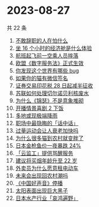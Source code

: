 # 2023-08-27

共 22 条

<!-- BEGIN -->
<!-- 最后更新时间 Sun Aug 27 2023 21:06:17 GMT+0800 (China Standard Time) -->

1. [不敢辞职的人在怕什么](https://www.zhihu.com/search?q=%E4%B8%8D%E6%95%A2%E8%BE%9E%E8%81%8C%E7%9A%84%E4%BA%BA%E5%9C%A8%E6%80%95%E4%BB%80%E4%B9%88)
1. [坐 16 个小时的经济舱是什么体验](https://www.zhihu.com/search?q=%E5%9D%90%2016%20%E4%B8%AA%E5%B0%8F%E6%97%B6%E7%9A%84%E7%BB%8F%E6%B5%8E%E8%88%B1%E6%98%AF%E4%BB%80%E4%B9%88%E4%BD%93%E9%AA%8C)
1. [航班起飞前一空乘人员摔落](https://www.zhihu.com/search?q=%E8%88%AA%E7%8F%AD%E8%B5%B7%E9%A3%9E%E5%89%8D%E4%B8%80%E7%A9%BA%E4%B9%98%E4%BA%BA%E5%91%98%E6%91%94%E8%90%BD)
1. [欧盟《数字服务法》正式生效](https://www.zhihu.com/search?q=%E6%AC%A7%E7%9B%9F%E3%80%8A%E6%95%B0%E5%AD%97%E6%9C%8D%E5%8A%A1%E6%B3%95%E3%80%8B%E6%AD%A3%E5%BC%8F%E7%94%9F%E6%95%88)
1. [你发现这个世界有哪些 bug](https://www.zhihu.com/search?q=%E4%BD%A0%E5%8F%91%E7%8E%B0%E8%BF%99%E4%B8%AA%E4%B8%96%E7%95%8C%E6%9C%89%E5%93%AA%E4%BA%9B%20bug)
1. [如果你的猫有微信签名](https://www.zhihu.com/search?q=%E5%A6%82%E6%9E%9C%E4%BD%A0%E7%9A%84%E7%8C%AB%E6%9C%89%E5%BE%AE%E4%BF%A1%E7%AD%BE%E5%90%8D)
1. [证券交易印花税 28 日起减半征收](https://www.zhihu.com/search?q=%E8%AF%81%E5%88%B8%E4%BA%A4%E6%98%93%E5%8D%B0%E8%8A%B1%E7%A8%8E%2028%20%E6%97%A5%E8%B5%B7%E5%87%8F%E5%8D%8A%E5%BE%81%E6%94%B6)
1. [苏联如何处理切尔诺贝利核废水](https://www.zhihu.com/search?q=%E8%8B%8F%E8%81%94%E5%A6%82%E4%BD%95%E5%A4%84%E7%90%86%E5%88%87%E5%B0%94%E8%AF%BA%E8%B4%9D%E5%88%A9%E6%A0%B8%E5%BA%9F%E6%B0%B4)
1. [为什么《锦瑟》不是意象堆砌](https://www.zhihu.com/search?q=%E4%B8%BA%E4%BB%80%E4%B9%88%E3%80%8A%E9%94%A6%E7%91%9F%E3%80%8B%E4%B8%8D%E6%98%AF%E6%84%8F%E8%B1%A1%E5%A0%86%E7%A0%8C)
1. [开播情景喜剧 2 下饭](https://www.zhihu.com/search?q=%E5%BC%80%E6%92%AD%E6%83%85%E6%99%AF%E5%96%9C%E5%89%A7%202%20%E4%B8%8B%E9%A5%AD)
1. [多地或现极端降雨](https://www.zhihu.com/search?q=%E5%A4%9A%E5%9C%B0%E6%88%96%E7%8E%B0%E6%9E%81%E7%AB%AF%E9%99%8D%E9%9B%A8)
1. [职场中最隐晦的「话中话」](https://www.zhihu.com/search?q=%E8%81%8C%E5%9C%BA%E4%B8%AD%E6%9C%80%E9%9A%90%E6%99%A6%E7%9A%84%E3%80%8C%E8%AF%9D%E4%B8%AD%E8%AF%9D%E3%80%8D)
1. [过量运动会让人衰老加快吗](https://www.zhihu.com/search?q=%E8%BF%87%E9%87%8F%E8%BF%90%E5%8A%A8%E4%BC%9A%E8%AE%A9%E4%BA%BA%E8%A1%B0%E8%80%81%E5%8A%A0%E5%BF%AB%E5%90%97)
1. [为什么很多猫到农村就变胖了](https://www.zhihu.com/search?q=%E4%B8%BA%E4%BB%80%E4%B9%88%E5%BE%88%E5%A4%9A%E7%8C%AB%E5%88%B0%E5%86%9C%E6%9D%91%E5%B0%B1%E5%8F%98%E8%83%96%E4%BA%86)
1. [日本金枪鱼价一夜暴跌 24%](https://www.zhihu.com/search?q=%E6%97%A5%E6%9C%AC%E9%87%91%E6%9E%AA%E9%B1%BC%E4%BB%B7%E4%B8%80%E5%A4%9C%E6%9A%B4%E8%B7%8C%2024%25)
1. [「云监工」提供骂醒服务](https://www.zhihu.com/search?q=%E3%80%8C%E4%BA%91%E7%9B%91%E5%B7%A5%E3%80%8D%E6%8F%90%E4%BE%9B%E9%AA%82%E9%86%92%E6%9C%8D%E5%8A%A1)
1. [建议将买烟年龄升至 22 岁](https://www.zhihu.com/search?q=%E5%BB%BA%E8%AE%AE%E5%B0%86%E4%B9%B0%E7%83%9F%E5%B9%B4%E9%BE%84%E5%8D%87%E8%87%B3%2022%20%E5%B2%81)
1. [外卖员为什么愿意租电动车](https://www.zhihu.com/search?q=%E5%A4%96%E5%8D%96%E5%91%98%E4%B8%BA%E4%BB%80%E4%B9%88%E6%84%BF%E6%84%8F%E7%A7%9F%E7%94%B5%E5%8A%A8%E8%BD%A6)
1. [未来会出现回农村潮吗](https://www.zhihu.com/search?q=%E6%9C%AA%E6%9D%A5%E4%BC%9A%E5%87%BA%E7%8E%B0%E5%9B%9E%E5%86%9C%E6%9D%91%E6%BD%AE%E5%90%97)
1. [《中国好声音》停播](https://www.zhihu.com/search?q=%E3%80%8A%E4%B8%AD%E5%9B%BD%E5%A5%BD%E5%A3%B0%E9%9F%B3%E3%80%8B%E5%81%9C%E6%92%AD)
1. [太阳表面出现巨大黑子](https://www.zhihu.com/search?q=%E5%A4%AA%E9%98%B3%E8%A1%A8%E9%9D%A2%E5%87%BA%E7%8E%B0%E5%B7%A8%E5%A4%A7%E9%BB%91%E5%AD%90)
1. [日本水产行业「哀鸿遍野」](https://www.zhihu.com/search?q=%E6%97%A5%E6%9C%AC%E6%B0%B4%E4%BA%A7%E8%A1%8C%E4%B8%9A%E3%80%8C%E5%93%80%E9%B8%BF%E9%81%8D%E9%87%8E%E3%80%8D)

<!-- END -->
